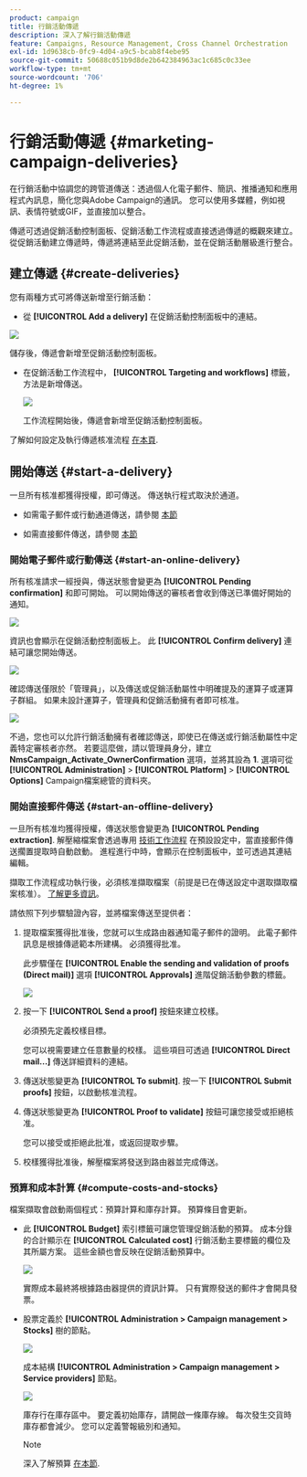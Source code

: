 ```yaml
---
product: campaign
title: 行銷活動傳遞
description: 深入了解行銷活動傳遞
feature: Campaigns, Resource Management, Cross Channel Orchestration
exl-id: 1d9638cb-0fc9-4d04-a9c5-bcab8f4ebe95
source-git-commit: 50688c051b9d8de2b642384963ac1c685c0c33ee
workflow-type: tm+mt
source-wordcount: '706'
ht-degree: 1%

---
```


# 行銷活動傳遞 {#marketing-campaign-deliveries}

在行銷活動中協調您的跨管道傳送：透過個人化電子郵件、簡訊、推播通知和應用程式內訊息，簡化您與Adobe Campaign的通訊。 您可以使用多媒體，例如視訊、表情符號或GIF，並直接加以整合。

傳遞可透過促銷活動控制面板、促銷活動工作流程或直接透過傳遞的概觀來建立。 從促銷活動建立傳遞時，傳遞將連結至此促銷活動，並在促銷活動層級進行整合。

## 建立傳遞 {#create-deliveries}

您有兩種方式可將傳送新增至行銷活動：

* 從 **[!UICONTROL Add a delivery]** 在促銷活動控制面板中的連結。

![](assets/campaign_op_add_delivery.png)

儲存後，傳遞會新增至促銷活動控制面板。

* 在促銷活動工作流程中， **[!UICONTROL Targeting and workflows]** 標籤，方法是新增傳送。

   ![](assets/campaign-wf-delivery.png)

   工作流程開始後，傳遞會新增至促銷活動控制面板。

了解如何設定及執行傳遞核准流程 [在本頁](marketing-campaign-approval.md).

## 開始傳送 {#start-a-delivery}

一旦所有核准都獲得授權，即可傳送。 傳送執行程式取決於通道。

* 如需電子郵件或行動通道傳送，請參閱 [本節](#start-an-online-delivery)

* 如需直接郵件傳送，請參閱 [本節](#start-an-offline-delivery)

### 開始電子郵件或行動傳送 {#start-an-online-delivery}

所有核准請求一經授與，傳送狀態會變更為 **[!UICONTROL Pending confirmation]** 和即可開始。 可以開始傳送的審核者會收到傳送已準備好開始的通知。

![](assets/confirm-delivery.png)

資訊也會顯示在促銷活動控制面板上。 此 **[!UICONTROL Confirm delivery]** 連結可讓您開始傳送。

![](assets/confirm-delivery-from-dashboard.png)

確認傳送僅限於「管理員」，以及傳送或促銷活動屬性中明確提及的運算子或運算子群組。 如果未設計運算子，管理員和促銷活動擁有者即可核准。

![](assets/select-delivery-reviewers.png)

不過，您也可以允許行銷活動擁有者確認傳送，即使已在傳送或行銷活動屬性中定義特定審核者亦然。 若要這麼做，請以管理員身分，建立 **NmsCampaign_Activate_OwnerConfirmation** 選項，並將其設為 **1**. 選項可從 **[!UICONTROL Administration]** > **[!UICONTROL Platform]** > **[!UICONTROL Options]** Campaign檔案總管的資料夾。


### 開始直接郵件傳送 {#start-an-offline-delivery}

一旦所有核准均獲得授權，傳送狀態會變更為 **[!UICONTROL Pending extraction]**. 解壓縮檔案會透過專用 [技術工作流程](../workflow/technical-workflows.md) 在預設設定中，當直接郵件傳送擱置提取時自動啟動。 進程進行中時，會顯示在控制面板中，並可透過其連結編輯。

擷取工作流程成功執行後，必須核准擷取檔案（前提是已在傳送設定中選取擷取檔案核准）。 [了解更多資訊](marketing-campaign-approval.md#approving-an-extraction-file)。

請依照下列步驟驗證內容，並將檔案傳送至提供者：

1. 提取檔案獲得批准後，您就可以生成路由器通知電子郵件的證明。 此電子郵件訊息是根據傳遞範本所建構。 必須獲得批准。

   此步驟僅在 **[!UICONTROL Enable the sending and validation of proofs (Direct mail)]** 選項 **[!UICONTROL Approvals]** 進階促銷活動參數的標籤。

   ![](assets/enable-proof-validation.png)

1. 按一下 **[!UICONTROL Send a proof]** 按鈕來建立校樣。

   必須預先定義校樣目標。

   您可以視需要建立任意數量的校樣。 這些項目可透過 **[!UICONTROL Direct mail...]** 傳送詳細資料的連結。

1. 傳送狀態變更為 **[!UICONTROL To submit]**. 按一下 **[!UICONTROL Submit proofs]** 按鈕，以啟動核准流程。

1. 傳送狀態變更為 **[!UICONTROL Proof to validate]** 按鈕可讓您接受或拒絕核准。

   您可以接受或拒絕此批准，或返回提取步驟。

1. 校樣獲得批准後，解壓檔案將發送到路由器並完成傳送。

### 預算和成本計算 {#compute-costs-and-stocks}

檔案擷取會啟動兩個程式：預算計算和庫存計算。 預算條目會更新。

* 此 **[!UICONTROL Budget]** 索引標籤可讓您管理促銷活動的預算。 成本分錄的合計顯示在 **[!UICONTROL Calculated cost]** 行銷活動主要標籤的欄位及其所屬方案。 這些金額也會反映在促銷活動預算中。

   ![](assets/campaign-budget-tab.png)

   實際成本最終將根據路由器提供的資訊計算。 只有實際發送的郵件才會開具發票。

* 股票定義於 **[!UICONTROL Administration > Campaign management > Stocks]** 樹的節點。

   ![](assets/campaign-stocks.png)

   成本結構 **[!UICONTROL Administration > Campaign management > Service providers]** 節點。

   ![](assets/campaign-service-providers.png)

   庫存行在庫存區中。 要定義初始庫存，請開啟一條庫存線。 每次發生交貨時庫存都會減少。 您可以定義警報級別和通知。


   >[!NOTE]
   >
   >深入了解預算 [在本節](providers--stocks-and-budgets.md).

